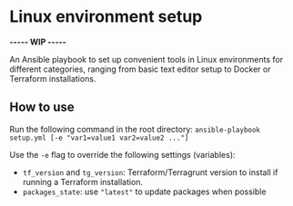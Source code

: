 # Linux environment setup

**----- WIP -----**

An Ansible playbook to set up convenient tools in Linux environments for 
different categories, ranging from basic text editor setup to Docker or 
Terraform installations.

## How to use

Run the following command in the root directory:
`ansible-playbook setup.yml [-e "var1=value1 var2=value2 ..."]`

Use the `-e` flag to override the following settings (variables):
 - `tf_version` and `tg_version`: Terraform/Terragrunt version to install if 
running a Terraform installation.
 - `packages_state`: use `"latest"` to update packages when possible
